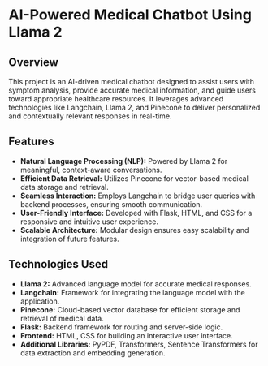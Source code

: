 # AI-Powered Medical Chatbot Using Llama 2  

## Overview  
This project is an AI-driven medical chatbot designed to assist users with symptom analysis, provide accurate medical information, and guide users toward appropriate healthcare resources. It leverages advanced technologies like Langchain, Llama 2, and Pinecone to deliver personalized and contextually relevant responses in real-time.  

## Features  
- **Natural Language Processing (NLP):** Powered by Llama 2 for meaningful, context-aware conversations.  
- **Efficient Data Retrieval:** Utilizes Pinecone for vector-based medical data storage and retrieval.  
- **Seamless Interaction:** Employs Langchain to bridge user queries with backend processes, ensuring smooth communication.  
- **User-Friendly Interface:** Developed with Flask, HTML, and CSS for a responsive and intuitive user experience.  
- **Scalable Architecture:** Modular design ensures easy scalability and integration of future features.  

## Technologies Used  
- **Llama 2:** Advanced language model for accurate medical responses.  
- **Langchain:** Framework for integrating the language model with the application.  
- **Pinecone:** Cloud-based vector database for efficient storage and retrieval of medical data.  
- **Flask:** Backend framework for routing and server-side logic.  
- **Frontend:** HTML, CSS for building an interactive user interface.  
- **Additional Libraries:** PyPDF, Transformers, Sentence Transformers for data extraction and embedding generation.  

